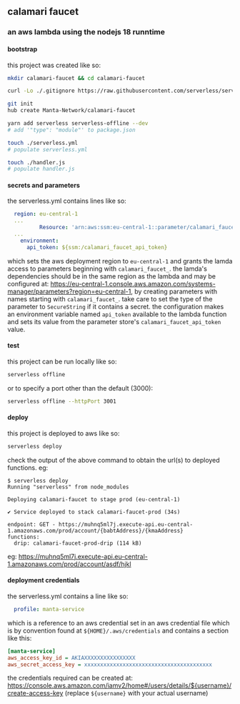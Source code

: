 ## calamari faucet
### an aws lambda using the nodejs 18 runntime

#### bootstrap
this project was created like so:

```bash
mkdir calamari-faucet && cd calamari-faucet

curl -Lo ./.gitignore https://raw.githubusercontent.com/serverless/serverless-starter/master/.gitignore

git init
hub create Manta-Network/calamari-faucet

yarn add serverless serverless-offline --dev
# add '"type": "module"' to package.json

touch ./serverless.yml
# populate serverless.yml

touch ./handler.js
# populate handler.js
```

#### secrets and parameters

the serverless.yml contains lines like so:

```yml
  region: eu-central-1
  ...
          Resource: 'arn:aws:ssm:eu-central-1::parameter/calamari_faucet_*'
  ...
    environment:
      api_token: ${ssm:/calamari_faucet_api_token}
```

which sets the aws deployment region to `eu-central-1` and grants the lamda access to parameters beginning with `calamari_faucet_`. the lamda's dependencies should be in the same region as the lambda and may be configured at: https://eu-central-1.console.aws.amazon.com/systems-manager/parameters?region=eu-central-1, by creating parameters with names starting with `calamari_faucet_`. take care to set the type of the parameter to `SecureString` if it contains a secret. the configuration makes an environment variable named `api_token` available to the lambda function and sets its value from the parameter store's `calamari_faucet_api_token` value.

#### test
this project can be run locally like so:

```bash
serverless offline
```

or to specify a port other than the default (3000):

```bash
serverless offline --httpPort 3001
```

#### deploy
this project is deployed to aws like so:

```bash
serverless deploy
```

check the output of the above command to obtain the url(s) to deployed functions. eg:

```
$ serverless deploy
Running "serverless" from node_modules

Deploying calamari-faucet to stage prod (eu-central-1)

✔ Service deployed to stack calamari-faucet-prod (34s)

endpoint: GET - https://muhnq5ml7j.execute-api.eu-central-1.amazonaws.com/prod/account/{babtAddress}/{kmaAddress}
functions:
  drip: calamari-faucet-prod-drip (114 kB)
```

eg: https://muhnq5ml7j.execute-api.eu-central-1.amazonaws.com/prod/account/asdf/hjkl

#### deployment credentials

the serverless.yml contains a line like so:

```yml
  profile: manta-service
```

which is a reference to an aws credential set in an aws credential file which is by convention found at `${HOME}/.aws/credentials` and contains a section like this:

```ini
[manta-service]
aws_access_key_id = AKIAXXXXXXXXXXXXXXXX
aws_secret_access_key = xxxxxxxxxxxxxxxxxxxxxxxxxxxxxxxxxxxxxxxx
```
 
the credentials required can be created at: https://console.aws.amazon.com/iamv2/home#/users/details/${username}/create-access-key (replace `${username}` with your actual username)
